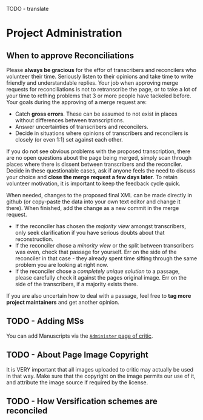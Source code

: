 TODO - translate
# Project Administration

## When to approve Reconciliations
Please **always be gracious** for the effor of transcribers and reconcilers who volunteer their time.
Seriously listen to their opinions and take time to write friendly and understandable replies.
Your job when approving merge requests for reconciliations is not to retranscribe the page, or to take a lot of your time to rething problems that 3 or more people have tackeled before.
Your goals during the approving of a merge request are:
- Catch **gross errors**. These can be assumed to not exist in places without differences between transcriptions.
- Answer uncertainties of transcribers and reconcilers.
- Decide in situations where opinions of transcribers and reconcilers is closely (or even 1:1) set against each other.

If you do not see obvious problems with the proposed transcription, there are no open questions about the page being merged, simply scan through places where there is dissent between transcribers and the reconciler.
Decide in these questionable cases, ask if anyone feels the need to discuss your choice and **close the merge request a few days later**.
To retain volunteer motivation, it is important to keep the feedback cycle quick.

When needed, changes to the proposed final XML can be made directly in github (or copy-paste the data into your own text editor and change it there).
When finished, add the change as a new commit in the merge request.

- If the reconciler has chosen the *majority view* amongst transcribers, only seek clarification if you have serious doubts about that reconstruction.
- If the reconciler chose a *minority view* or the split between transcribers was even, check that passage for yourself.
  Err on the side of the reconciler in that case - they already spent time sifting through the same problem you are looking at right now.
- If the reconciler chose a *completely unique solution* to a passage, please carefully check it against the pages original image.
  Err on the side of the transcribers, if a majority exists there.

If you are also uncertain how to deal with a passage, feel free to **tag more project maintainers** and get another opinion.

## TODO - Adding MSs
You can add Manuscripts via the [`Administer` page of critic](https://critic.tanakhcc.org/admin).

## TODO - About Page Image Copyright
It is VERY important that all images uploaded to critic may actually be used in that way.
Make sure that the copyright on the image permits our use of it, and attribute the image source if required by the license.

## TODO - How Versification schemes are reconciled

